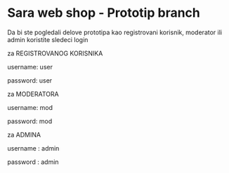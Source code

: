 # Sara web shop - Prototip branch

Da bi ste pogledali delove prototipa kao registrovani korisnik, moderator ili admin koristite sledeci login

za REGISTROVANOG KORISNIKA

username: user

password: user

za MODERATORA

username: mod

password: mod

za ADMINA

username : admin

password : admin
